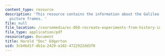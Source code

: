 ```yaml
---
content_type: resource
description: 'This resource contains the information about the Galileo studies and
  picture frames. '
file: null
file_location: /coursemedia/ec-050-recreate-experiments-from-history-inform-the-future-from-the-past-galileo-january-iap-2010/3cb4bd1fdb1a2429a1024722922dd3f0_MITEC_050IAP10_lec01.pdf
file_type: application/pdf
resourcetype: Document
title: Harold "Doc" Edgerton
uid: 3cb4bd1f-db1a-2429-a102-4722922dd3f0
---
```

